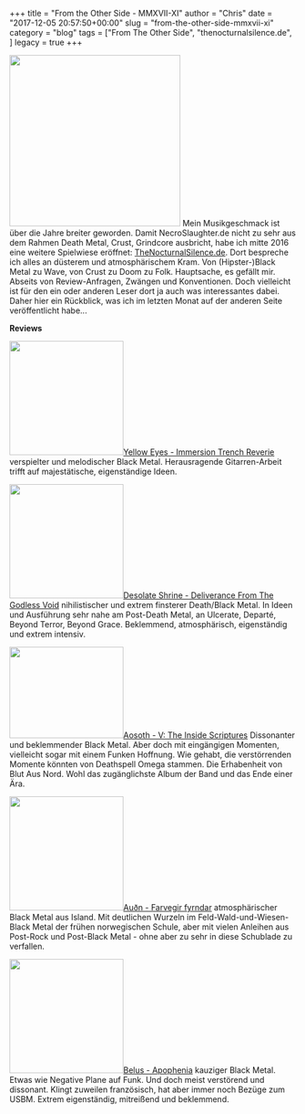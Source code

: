 +++
title = "From the Other Side - MMXVII-XI"
author = "Chris"
date = "2017-12-05 20:57:50+00:00"
slug = "from-the-other-side-mmxvii-xi"
category = "blog"
tags = ["From The Other Side", "thenocturnalsilence.de", ]
legacy = true
+++

<img class="alignright size-bonestrap-thumb-300 wp-image-16518" src="images//2017/12/the-nocturnal-silence-facebook-logo-300x300.png" alt="" width="300" height="300" /> Mein Musikgeschmack ist über die Jahre breiter geworden. Damit NecroSlaughter.de nicht zu sehr aus dem Rahmen Death Metal, Crust, Grindcore ausbricht, habe ich mitte 2016 eine weitere Spielwiese eröffnet: <a href="https://TheNocturnalSilence.de">TheNocturnalSilence.de</a>.
Dort bespreche ich alles an düsterem und atmosphärischem Kram. Von (Hipster-)Black Metal zu Wave, von Crust zu Doom zu Folk. Hauptsache, es gefällt mir. Abseits von Review-Anfragen, Zwängen und Konventionen. Doch vielleicht ist für den ein oder anderen Leser dort ja auch was interessantes dabei. Daher hier ein Rückblick, was ich im letzten Monat auf der anderen Seite veröffentlicht habe...

**Reviews**

<img class="alignleft size-medium wp-image-16527" src="images//2017/12/Yellow-Eyes-Immersion-Trench-Reverie-200x200.jpg" alt="" width="200" height="200" /><a href="https://thenocturnalsilence.de/reviews/2017/yellow-eyes-immersion-trench-reverie/">Yellow Eyes - Immersion Trench Reverie</a>
verspielter und melodischer Black Metal. Herausragende Gitarren-Arbeit trifft auf majestätische, eigenständige Ideen.
<br style="clear: both"/>

<img class="alignleft size-medium wp-image-16526" src="images//2017/12/desolate-shrine-deliverance-from-the-godless-void-200x200.jpg" alt="" width="200" height="200" /><a href="https://thenocturnalsilence.de/reviews/2017/desolate-shrine-deliverance-from-the-godless-void/">Desolate Shrine - Deliverance From The Godless Void</a>
nihilistischer und extrem finsterer Death/Black Metal. In Ideen und Ausführung sehr nahe am Post-Death Metal, an Ulcerate, Departé, Beyond Terror, Beyond Grace. Beklemmend, atmosphärisch, eigenständig und extrem intensiv.
<br style="clear: both"/>

<img class="alignleft wp-image-16525" src="images//2017/12/aosoth-v-the-inside-scriptures-250x200.jpg" alt="" width="200" height="160" /><a href="https://thenocturnalsilence.de/reviews/2017/aosoth-v-the-inside-scriptures/">Aosoth - V: The Inside Scriptures</a>
Dissonanter und beklemmender Black Metal. Aber doch mit eingängigen Momenten, vielleicht sogar mit einem Funken Hoffnung. Wie gehabt, die verstörrenden Momente könnten von Deathspell Omega stammen. Die Erhabenheit von Blut Aus Nord. Wohl das zugänglichste Album der Band und das Ende einer Ära.
<br style="clear: both"/>

<img class="alignleft size-medium wp-image-16524" src="images//2017/12/audn-farvegir-fyrndar-200x200.jpg" alt="" width="200" height="200" /><a href="https://thenocturnalsilence.de/reviews/2017/audn-farvegir-fyrndar/">Auðn - Farvegir fyrndar</a>
atmosphärischer Black Metal aus Island. Mit deutlichen Wurzeln im Feld-Wald-und-Wiesen-Black Metal der frühen norwegischen Schule, aber mit vielen Anleihen aus Post-Rock und Post-Black Metal - ohne aber zu sehr in diese Schublade zu verfallen.
<br style="clear: both"/>

<img class="alignleft size-medium wp-image-16523" src="images//2017/12/belus-apophenia-200x200.jpg" alt="" width="200" height="200" /><a href="https://thenocturnalsilence.de/reviews/2017/belus-apophenia/">Belus - Apophenia</a>
kauziger Black Metal. Etwas wie Negative Plane auf Funk. Und doch meist verstörend und dissonant. Klingt zuweilen französisch, hat aber immer noch Bezüge zum USBM. Extrem eigenständig, mitreißend und beklemmend.
<br style="clear: both"/>
